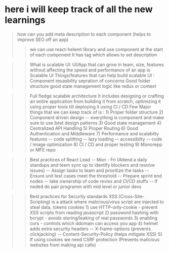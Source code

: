 # here i will keep track of all the new learnings

>how can you add meta description to each component (helps to improve SEO off an app)
>>we can use react-helemt library and use <Helemt> component at the start of each component
It has <meta> tag which allows to set description

>>What is scalable UI:
    UI/App that can grow in team, size, features without affecting the speed and performance of an app is Scalable UI
    Things/features that can help build scalable UI :
        Component reuasbility
        sepration of concerns
        Good folder structure
        good state management logic like redux or context

>>Full fledge scalable architecture
    It includes designing or crafting an entire application from building it from scratch, optimizing it using proper tools till deploying it using CI / CD
    Few Major things that we can keep track of is :
    1) Proper folder structure
    2) Component driven design -- everything is component and make sure to use best design patterns
    3) Good state management
    4) Centralized API Handling
    5) Proper Routing
    6) Good Authentication and Middleware
    7) Performance and scalabilty features
        -- code splitting
        -- lazy loading
        -- accessibilty
        -- code / image optimization
    8) CI / CD and proper testing
    9) Monorepp or MFE repo

>> Best practices of React Lead 
    -- Mon - Fri (Attend a daily standups and teem sync up to identify blockers and resolve issues)
    -- Assign tasks to team and prioritize the tasks
    -- Ensure unit test cases meet the threshold
    -- Prepare sprint end nodes
    -- take ownership of code revies and CI/CD stuffs
    -- If neded do pair programm with mid level or junior devs

>> Best practices for Security standards
XSS (Cross-Site-Scripting) is a attack where malicious/virus script are injected to steal data, tokens cookies
    1) use HTTP-only-cookie - prevent XSS scripts from reading javascript
    2) password hashing with bcrypt - avoids storing/leaking of real passwords
    3) enabling cors - controls which ddomain can access you app
    4) helmet adds extra security headers
        -- X-frame-options (prevents clickjacking)
        -- Content-Security-Policy (helps mitigate XSS)
    5) If using cookies we need CSRF protection (Prevents malicious websites from making api calls)
